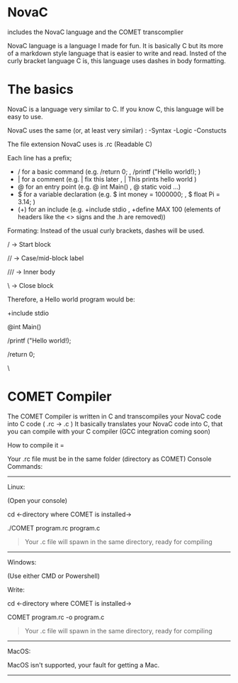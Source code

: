 # NovaC

includes the NovaC language and the COMET transcomplier

NovaC language is a language I made for fun.
It is basically C but its more of a markdown style language that is easier to write and read.
Insted of the curly bracket language C is, this language uses dashes in body formatting.

# The basics

NovaC is a language very similar to C.
If you know C, this language will be easy to use.

NovaC uses the same (or, at least very similar) :
-Syntax
-Logic
-Constucts

The file extension NovaC uses is .rc (Readable C)

Each line has a prefix;
- / for a basic command (e.g. /return 0; , /printf ("Hello world!); )
- | for a comment (e.g. | fix this later , | This prints hello world )
- @ for an entry point (e.g. @ int Main() , @ static void ...)
- $ for a variable declaration (e.g. $ int money = 1000000; , $ float Pi = 3.14; ) 
- (+) for an include (e.g. +include stdio , +define MAX 100 (elements of headers like the <> signs and the .h are removed))

Formating: 
Instead of the usual curly brackets, dashes will be used.

/ → Start block

// → Case/mid-block label

/// → Inner body

\ → Close block

Therefore, a Hello world program would be:

+include stdio

@int Main()

 /printf ("Hello world!);
 
 /return 0;
 
\

# COMET Compiler

The COMET Compiler is written in C and  transcompiles your NovaC code into C code ( .rc -> .c )
It basically translates your NovaC code into C, that you can compile with your C compiler (GCC integration coming soon)

How to compile it = 

Your .rc file must be in the same folder (directory as COMET)
Console Commands:

------

Linux:

(Open your console)

cd <-directory where COMET is installed->

./COMET program.rc program.c

> Your .c file will spawn in the same directory, ready for compiling

------

Windows:

(Use either CMD or Powershell)

Write:

cd <-directory where COMET is installed->

COMET program.rc -o program.c

> Your .c file will spawn in the same directory, ready for compiling

------

MacOS:

MacOS isn't supported, your fault for getting a Mac.

-----




